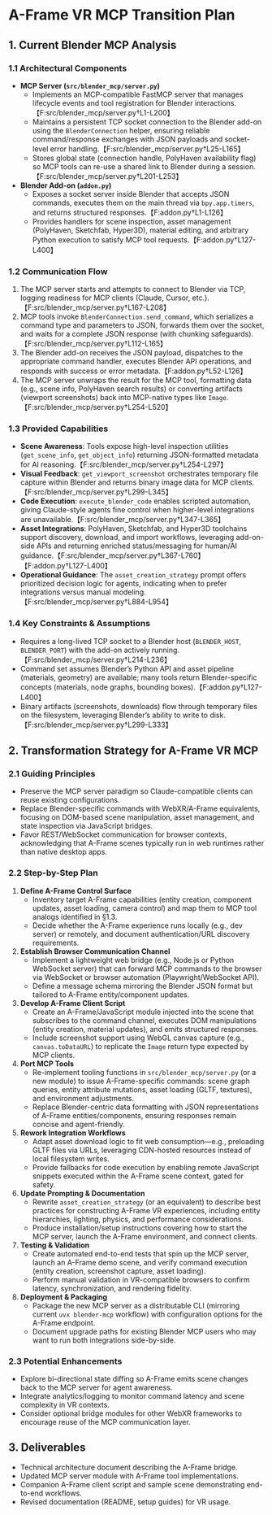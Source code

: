 # A-Frame VR MCP Transition Plan

## 1. Current Blender MCP Analysis

### 1.1 Architectural Components
- **MCP Server (`src/blender_mcp/server.py`)**
  - Implements an MCP-compatible FastMCP server that manages lifecycle events and tool registration for Blender interactions.【F:src/blender_mcp/server.py†L1-L200】
  - Maintains a persistent TCP socket connection to the Blender add-on using the `BlenderConnection` helper, ensuring reliable command/response exchanges with JSON payloads and socket-level error handling.【F:src/blender_mcp/server.py†L25-L165】
  - Stores global state (connection handle, PolyHaven availability flag) so MCP tools can re-use a shared link to Blender during a session.【F:src/blender_mcp/server.py†L201-L253】
- **Blender Add-on (`addon.py`)**
  - Exposes a socket server inside Blender that accepts JSON commands, executes them on the main thread via `bpy.app.timers`, and returns structured responses.【F:addon.py†L1-L126】
  - Provides handlers for scene inspection, asset management (PolyHaven, Sketchfab, Hyper3D), material editing, and arbitrary Python execution to satisfy MCP tool requests.【F:addon.py†L127-L400】

### 1.2 Communication Flow
1. The MCP server starts and attempts to connect to Blender via TCP, logging readiness for MCP clients (Claude, Cursor, etc.).【F:src/blender_mcp/server.py†L167-L208】
2. MCP tools invoke `BlenderConnection.send_command`, which serializes a command type and parameters to JSON, forwards them over the socket, and waits for a complete JSON response (with chunking safeguards).【F:src/blender_mcp/server.py†L112-L165】
3. The Blender add-on receives the JSON payload, dispatches to the appropriate command handler, executes Blender API operations, and responds with success or error metadata.【F:addon.py†L52-L126】
4. The MCP server unwraps the result for the MCP tool, formatting data (e.g., scene info, PolyHaven search results) or converting artifacts (viewport screenshots) back into MCP-native types like `Image`.【F:src/blender_mcp/server.py†L254-L520】

### 1.3 Provided Capabilities
- **Scene Awareness**: Tools expose high-level inspection utilities (`get_scene_info`, `get_object_info`) returning JSON-formatted metadata for AI reasoning.【F:src/blender_mcp/server.py†L254-L297】
- **Visual Feedback**: `get_viewport_screenshot` orchestrates temporary file capture within Blender and returns binary image data for MCP clients.【F:src/blender_mcp/server.py†L299-L345】
- **Code Execution**: `execute_blender_code` enables scripted automation, giving Claude-style agents fine control when higher-level integrations are unavailable.【F:src/blender_mcp/server.py†L347-L365】
- **Asset Integrations**: PolyHaven, Sketchfab, and Hyper3D toolchains support discovery, download, and import workflows, leveraging add-on-side APIs and returning enriched status/messaging for human/AI guidance.【F:src/blender_mcp/server.py†L367-L760】【F:addon.py†L127-L400】
- **Operational Guidance**: The `asset_creation_strategy` prompt offers prioritized decision logic for agents, indicating when to prefer integrations versus manual modeling.【F:src/blender_mcp/server.py†L884-L954】

### 1.4 Key Constraints & Assumptions
- Requires a long-lived TCP socket to a Blender host (`BLENDER_HOST`, `BLENDER_PORT`) with the add-on actively running.【F:src/blender_mcp/server.py†L214-L236】
- Command set assumes Blender’s Python API and asset pipeline (materials, geometry) are available; many tools return Blender-specific concepts (materials, node graphs, bounding boxes).【F:addon.py†L127-L400】
- Binary artifacts (screenshots, downloads) flow through temporary files on the filesystem, leveraging Blender’s ability to write to disk.【F:src/blender_mcp/server.py†L299-L333】

## 2. Transformation Strategy for A-Frame VR MCP

### 2.1 Guiding Principles
- Preserve the MCP server paradigm so Claude-compatible clients can reuse existing configurations.
- Replace Blender-specific commands with WebXR/A-Frame equivalents, focusing on DOM-based scene manipulation, asset management, and state inspection via JavaScript bridges.
- Favor REST/WebSocket communication for browser contexts, acknowledging that A-Frame scenes typically run in web runtimes rather than native desktop apps.

### 2.2 Step-by-Step Plan
1. **Define A-Frame Control Surface**
   - Inventory target A-Frame capabilities (entity creation, component updates, asset loading, camera control) and map them to MCP tool analogs identified in §1.3.
   - Decide whether the A-Frame experience runs locally (e.g., dev server) or remotely, and document authentication/URL discovery requirements.
2. **Establish Browser Communication Channel**
   - Implement a lightweight web bridge (e.g., Node.js or Python WebSocket server) that can forward MCP commands to the browser via WebSocket or browser automation (Playwright/WebSocket API).
   - Define a message schema mirroring the Blender JSON format but tailored to A-Frame entity/component updates.
3. **Develop A-Frame Client Script**
   - Create an A-Frame/JavaScript module injected into the scene that subscribes to the command channel, executes DOM manipulations (entity creation, material updates), and emits structured responses.
   - Include screenshot support using WebGL canvas capture (e.g., `canvas.toDataURL`) to replicate the `Image` return type expected by MCP clients.
4. **Port MCP Tools**
   - Re-implement tooling functions in `src/blender_mcp/server.py` (or a new module) to issue A-Frame-specific commands: scene graph queries, entity attribute mutations, asset loading (GLTF, textures), and environment adjustments.
   - Replace Blender-centric data formatting with JSON representations of A-Frame entities/components, ensuring responses remain concise and agent-friendly.
5. **Rework Integration Workflows**
   - Adapt asset download logic to fit web consumption—e.g., preloading GLTF files via URLs, leveraging CDN-hosted resources instead of local filesystem writes.
   - Provide fallbacks for code execution by enabling remote JavaScript snippets executed within the A-Frame scene context, gated for safety.
6. **Update Prompting & Documentation**
   - Rewrite `asset_creation_strategy` (or an equivalent) to describe best practices for constructing A-Frame VR experiences, including entity hierarchies, lighting, physics, and performance considerations.
   - Produce installation/setup instructions covering how to start the MCP server, launch the A-Frame environment, and connect clients.
7. **Testing & Validation**
   - Create automated end-to-end tests that spin up the MCP server, launch an A-Frame demo scene, and verify command execution (entity creation, screenshot capture, asset loading).
   - Perform manual validation in VR-compatible browsers to confirm latency, synchronization, and rendering fidelity.
8. **Deployment & Packaging**
   - Package the new MCP server as a distributable CLI (mirroring current `uvx blender-mcp` workflow) with configuration options for the A-Frame endpoint.
   - Document upgrade paths for existing Blender MCP users who may want to run both integrations side-by-side.

### 2.3 Potential Enhancements
- Explore bi-directional state diffing so A-Frame emits scene changes back to the MCP server for agent awareness.
- Integrate analytics/logging to monitor command latency and scene complexity in VR contexts.
- Consider optional bridge modules for other WebXR frameworks to encourage reuse of the MCP communication layer.

## 3. Deliverables
- Technical architecture document describing the A-Frame bridge.
- Updated MCP server module with A-Frame tool implementations.
- Companion A-Frame client script and sample scene demonstrating end-to-end workflows.
- Revised documentation (README, setup guides) for VR usage.
